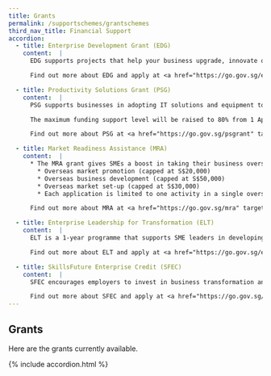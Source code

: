 ```yaml
---
title: Grants
permalink: /supportschemes/grantschemes
third_nav_title: Financial Support
accordion:
  - title: Enterprise Development Grant (EDG)
    content:  |  
      EDG supports projects that help your business upgrade, innovate or venture overseas. It funds qualifying project costs namely third-party consultancy fees, software and equipment, and internal manpower cost. For businesses most severely impacted by COVID-19, the maximum support level may be raised to 90% on a case-by-case basis.

      Find out more about EDG and apply at <a href="https://go.gov.sg/edgrant" target="_blank">Enterprise Singapore (ESG)</a>.

  - title: Productivity Solutions Grant (PSG)
    content:  |       
      PSG supports businesses in adopting IT solutions and equipment to enhance business processes. It supports sector-specific solutions (eg: retail, food, logistics, precision engineering, construction and landscaping industries) as well as solutions that cut across industries, such as in areas of customer management, data analytics, financial management and inventory tracking.

      The maximum funding support level will be raised to 80% from 1 April 2020 to 31 December 2020.

      Find out more about PSG at <a href="https://go.gov.sg/psgrant" target="_blank">Enterprise Singapore (ESG)</a>and apply for it on GoBusiness <a href="https://dashboard-staging.l1t.molb.gov.sg/login">here</a>.

  - title: Market Readiness Assistance (MRA)
    content:  |       
      * The MRA grant gives SMEs a boost in taking their business overseas. Eligible SMEs will receive up to 70% of qualifying costs, capped at S$100,000 per company per new market from 1 April 2020 to 31 March 2023 that covers:
        * Overseas market promotion (capped at S$20,000)
        * Overseas business development (capped at S$50,000)
        * Overseas market set-up (capped at S$30,000)
        * Each application is limited to one activity in a single overseas market (e.g. market entry, or participation in a trade fair)

      Find out more about MRA at <a href="https://go.gov.sg/mra" target="_blank">Enterprise Singapore (ESG)</a>and apply for it on GoBusiness <a href="https://dashboard-staging.l1t.molb.gov.sg/login">here</a>.

  - title: Enterprise Leadership for Transformation (ELT)
    content:  |    
      ELT is a 1-year programme that supports SME leaders in developing business growth capabilities. Eligible businesses can qualify for up to 90% funding of programme fees.

      Find out more about ELT and apply at <a href="https://go.gov.sg/elt" target="_blank">Enterprise Singapore (ESG)</a>.

  - title: SkillsFuture Enterprise Credit (SFEC)
    content:  |       
      SFEC encourages employers to invest in business transformation and employee capabilities. Eligible employers will receive a one-off $10,000 credit to cover up to 90% of out-of-pocket expenses on qualifying costs for supportable initiatives, on top of the support levels of existing schemes.

      Find out more about SFEC and apply at <a href="https://go.gov.sg/sfec" target="_blank">Enterprise Singapore (ESG)</a>.
---
```


## Grants

Here are the grants currently available.

{% include accordion.html %}
